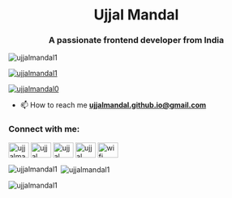 <h1 align="center"> Ujjal Mandal</h1>
<h3 align="center">A passionate frontend developer from India</h3>

<p align="left"> <img src="https://komarev.com/ghpvc/?username=ujjalmandal1&label=Profile%20views&color=0e75b6&style=flat" alt="ujjalmandal1" /> </p>

<p align="left"> <a href="https://github.com/ryo-ma/github-profile-trophy"><img src="https://github-profile-trophy.vercel.app/?username=ujjalmandal1" alt="ujjalmandal1" /></a> </p>

<p align="left"> <a href="https://twitter.com/ujjalmandal0" target="blank"><img src="https://img.shields.io/twitter/follow/ujjalmandal0?logo=twitter&style=for-the-badge" alt="ujjalmandal0" /></a> </p> 



- 📫 How to reach me **ujjalmandal.github.io@gmail.com**

<h3 align="left">Connect with me:</h3>
<p align="left">
<a href="https://twitter.com/ujjalmandal0" target="blank"><img align="center" src="https://raw.githubusercontent.com/rahuldkjain/github-profile-readme-generator/master/src/images/icons/Social/twitter.svg" alt="ujjalmandal0" height="30" width="40" /></a>
<a href="https://linkedin.com/in/ujjal mandal" target="blank"><img align="center" src="https://raw.githubusercontent.com/rahuldkjain/github-profile-readme-generator/master/src/images/icons/Social/linked-in-alt.svg" alt="ujjal mandal" height="30" width="40" /></a>
<a href="https://fb.com/ujjal mandal" target="blank"><img align="center" src="https://raw.githubusercontent.com/rahuldkjain/github-profile-readme-generator/master/src/images/icons/Social/facebook.svg" alt="ujjal mandal" height="30" width="40" /></a>
<a href="https://instagram.com/ujjal mandal" target="blank"><img align="center" src="https://raw.githubusercontent.com/rahuldkjain/github-profile-readme-generator/master/src/images/icons/Social/instagram.svg" alt="ujjal mandal" height="30" width="40" /></a>
<a href="https://www.youtube.com/c/wifi" target="blank"><img align="center" src="https://raw.githubusercontent.com/rahuldkjain/github-profile-readme-generator/master/src/images/icons/Social/youtube.svg" alt="wifi" height="30" width="40" /></a>
</p>

<!--<h3 align="left">Languages and Tools:</h3>
<p align="left"> <a href="https://developer.android.com" target="_blank" rel="noreferrer"> <img src="https://raw.githubusercontent.com/devicons/devicon/master/icons/android/android-original-wordmark.svg" alt="android" width="40" height="40"/> </a> <a href="https://www.cprogramming.com/" target="_blank" rel="noreferrer"> <img src="https://raw.githubusercontent.com/devicons/devicon/master/icons/c/c-original.svg" alt="c" width="40" height="40"/> </a> <a href="https://www.w3schools.com/cpp/" target="_blank" rel="noreferrer"> <img src="https://raw.githubusercontent.com/devicons/devicon/master/icons/cplusplus/cplusplus-original.svg" alt="cplusplus" width="40" height="40"/> </a> <a href="https://www.w3schools.com/css/" target="_blank" rel="noreferrer"> <img src="https://raw.githubusercontent.com/devicons/devicon/master/icons/css3/css3-original-wordmark.svg" alt="css3" width="40" height="40"/> </a> <a href="https://www.w3.org/html/" target="_blank" rel="noreferrer"> <img src="https://raw.githubusercontent.com/devicons/devicon/master/icons/html5/html5-original-wordmark.svg" alt="html5" width="40" height="40"/> </a> <a href="https://jekyllrb.com/" target="_blank" rel="noreferrer"> <img src="https://www.vectorlogo.zone/logos/jekyllrb/jekyllrb-icon.svg" alt="jekyll" width="40" height="40"/> </a> <a href="https://www.linux.org/" target="_blank" rel="noreferrer"> <img src="https://raw.githubusercontent.com/devicons/devicon/master/icons/linux/linux-original.svg" alt="linux" width="40" height="40"/> </a> <a href="https://www.mathworks.com/" target="_blank" rel="noreferrer"> <img src="https://upload.wikimedia.org/wikipedia/commons/2/21/Matlab_Logo.png" alt="matlab" width="40" height="40"/> </a> <a href="https://www.photoshop.com/en" target="_blank" rel="noreferrer"> <img src="https://raw.githubusercontent.com/devicons/devicon/master/icons/photoshop/photoshop-line.svg" alt="photoshop" width="40" height="40"/> </a> </p>
-->
<p><img align="left" src="https://github-readme-stats.vercel.app/api/top-langs?username=ujjalmandal1&show_icons=true&locale=en&layout=compact" alt="ujjalmandal1" /></p>

<p>&nbsp;<img align="center" src="https://github-readme-stats.vercel.app/api?username=ujjalmandal1&show_icons=true&locale=en" alt="ujjalmandal1" /></p>

<p><img align="center" src="https://github-readme-streak-stats.herokuapp.com/?user=ujjalmandal1&" alt="ujjalmandal1" /></p>

